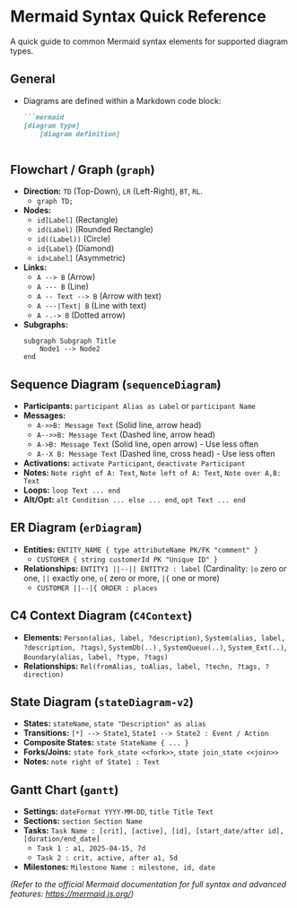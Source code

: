 # Mermaid Syntax Quick Reference

A quick guide to common Mermaid syntax elements for supported diagram types.

## General

*   Diagrams are defined within a Markdown code block:
    ```markdown
    ```mermaid
    [diagram type]
        [diagram definition]
    ```
    ```

## Flowchart / Graph (`graph`)

*   **Direction:** `TD` (Top-Down), `LR` (Left-Right), `BT`, `RL`.
    *   `graph TD;`
*   **Nodes:**
    *   `id[Label]` (Rectangle)
    *   `id(Label)` (Rounded Rectangle)
    *   `id((Label))` (Circle)
    *   `id{Label}` (Diamond)
    *   `id>Label]` (Asymmetric)
*   **Links:**
    *   `A --> B` (Arrow)
    *   `A --- B` (Line)
    *   `A -- Text --> B` (Arrow with text)
    *   `A ---|Text| B` (Line with text)
    *   `A -.-> B` (Dotted arrow)
*   **Subgraphs:**
    ```mermaid
    subgraph Subgraph Title
        Node1 --> Node2
    end
    ```

## Sequence Diagram (`sequenceDiagram`)

*   **Participants:** `participant Alias as Label` or `participant Name`
*   **Messages:**
    *   `A->>B: Message Text` (Solid line, arrow head)
    *   `A-->>B: Message Text` (Dashed line, arrow head)
    *   `A->B: Message Text` (Solid line, open arrow) - Use less often
    *   `A--X B: Message Text` (Dashed line, cross head) - Use less often
*   **Activations:** `activate Participant`, `deactivate Participant`
*   **Notes:** `Note right of A: Text`, `Note left of A: Text`, `Note over A,B: Text`
*   **Loops:** `loop Text ... end`
*   **Alt/Opt:** `alt Condition ... else ... end`, `opt Text ... end`

## ER Diagram (`erDiagram`)

*   **Entities:** `ENTITY_NAME { type attributeName PK/FK "comment" }`
    *   `CUSTOMER { string customerId PK "Unique ID" }`
*   **Relationships:** `ENTITY1 ||--|| ENTITY2 : label` (Cardinality: `|o` zero or one, `||` exactly one, `o{` zero or more, `|{` one or more)
    *   `CUSTOMER ||--|{ ORDER : places`

## C4 Context Diagram (`C4Context`)

*   **Elements:** `Person(alias, label, ?description)`, `System(alias, label, ?description, ?tags)`, `SystemDb(..)` , `SystemQueue(..)`, `System_Ext(..)`, `Boundary(alias, label, ?type, ?tags)`
*   **Relationships:** `Rel(fromAlias, toAlias, label, ?techn, ?tags, ?direction)`

## State Diagram (`stateDiagram-v2`)

*   **States:** `stateName`, `state "Description" as alias`
*   **Transitions:** `[*] --> State1`, `State1 --> State2 : Event / Action`
*   **Composite States:** `state StateName { ... }`
*   **Forks/Joins:** `state fork_state <<fork>>`, `state join_state <<join>>`
*   **Notes:** `note right of State1 : Text`

## Gantt Chart (`gantt`)

*   **Settings:** `dateFormat YYYY-MM-DD`, `title Title Text`
*   **Sections:** `section Section Name`
*   **Tasks:** `Task Name : [crit], [active], [id], [start_date/after id], [duration/end_date]`
    *   `Task 1 : a1, 2025-04-15, 7d`
    *   `Task 2 : crit, active, after a1, 5d`
*   **Milestones:** `Milestone Name : milestone, id, date`

*(Refer to the official Mermaid documentation for full syntax and advanced features: https://mermaid.js.org/)*
